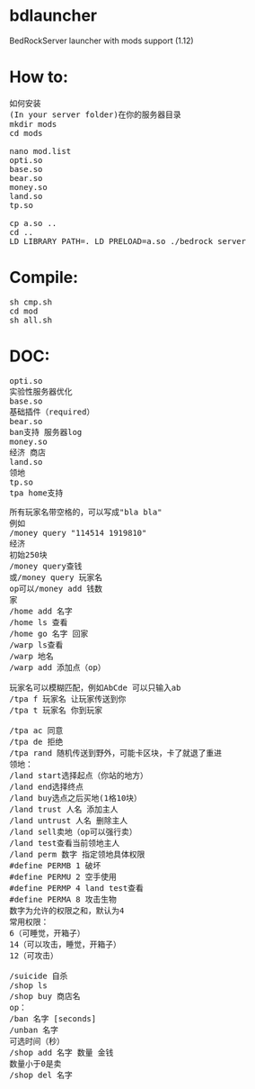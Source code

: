 # bdlauncher

BedRockServer launcher with mods support (1.12)
# How to:
<pre>
如何安装
(In your server folder)在你的服务器目录
mkdir mods
cd mods

nano mod.list
opti.so
base.so
bear.so
money.so
land.so
tp.so

cp a.so ..
cd ..
LD_LIBRARY_PATH=. LD_PRELOAD=a.so ./bedrock_server
</pre>
# Compile:
<pre>
sh cmp.sh
cd mod
sh all.sh
</pre>
# DOC:
<pre>
opti.so
实验性服务器优化
base.so
基础插件（required）
bear.so
ban支持 服务器log
money.so
经济 商店
land.so
领地
tp.so
tpa home支持
</pre>
<pre>
所有玩家名带空格的，可以写成"bla bla"
例如
/money query "114514 1919810"
经济
初始250块
/money query查钱
或/money query 玩家名
op可以/money add 钱数
家
/home add 名字
/home ls 查看
/home go 名字 回家
/warp ls查看
/warp 地名
/warp add 添加点（op）

玩家名可以模糊匹配，例如AbCde 可以只输入ab
/tpa f 玩家名 让玩家传送到你
/tpa t 玩家名 你到玩家

/tpa ac 同意
/tpa de 拒绝
/tpa rand 随机传送到野外，可能卡区块，卡了就退了重进
领地：
/land start选择起点（你站的地方）
/land end选择终点
/land buy选点之后买地(1格10块）
/land trust 人名 添加主人
/land untrust 人名 删除主人
/land sell卖地（op可以强行卖）
/land test查看当前领地主人
/land perm 数字 指定领地具体权限
#define PERMB 1 破坏
#define PERMU 2 空手使用
#define PERMP 4 land test查看
#define PERMA 8 攻击生物
数字为允许的权限之和，默认为4
常用权限：
6（可睡觉，开箱子）
14（可以攻击，睡觉，开箱子）
12（可攻击）

/suicide 自杀
/shop ls
/shop buy 商店名
op：
/ban 名字 [seconds]
/unban 名字
可选时间（秒）
/shop add 名字 数量 金钱
数量小于0是卖
/shop del 名字
</pre>
